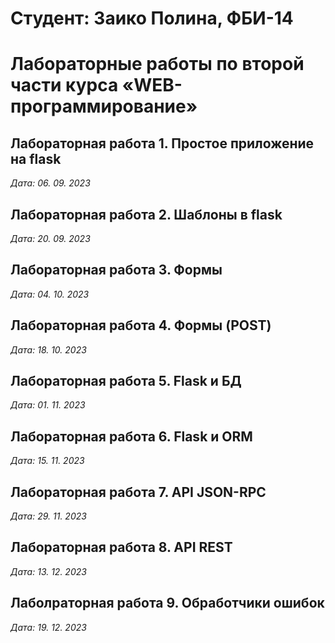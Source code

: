 # Студент: Заико Полина, ФБИ-14

# Лабораторные работы по второй части курса «WEB-программирование»

## Лабораторная работа 1. Простое приложение на flask

*Дата: 06. 09. 2023*

## Лабораторная работа 2. Шаблоны в flask

*Дата: 20. 09. 2023*

## Лабораторная работа 3. Формы

*Дата: 04. 10. 2023*

## Лабораторная работа 4. Формы (POST)

*Дата: 18. 10. 2023*

## Лабораторная работа 5. Flask и БД

*Дата: 01. 11. 2023*

## Лабораторная работа 6. Flask и ORM

*Дата: 15. 11. 2023*

## Лабораторная работа 7. API JSON-RPC

*Дата: 29. 11. 2023*

## Лабораторная работа 8. API REST

*Дата: 13. 12. 2023*

## Лаболраторная работа 9. Обработчики ошибок

*Дата: 19. 12. 2023*